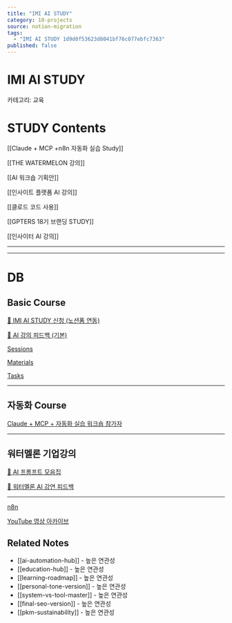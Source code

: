 ```yaml
---
title: "IMI AI STUDY"
category: 10-projects
source: notion-migration
tags:
  - "IMI AI STUDY 1d9d0f53623d8041bf76c077ebfc7363"
published: false
---
```


# IMI AI STUDY

카테고리: 교육

# STUDY Contents

[[Claude + MCP +n8n 자동화 실습 Study]]

[[THE WATERMELON 강의]]

[[AI 워크숍 기획안]]

[[인사이트 플랫폼 AI 강의]]

[[클로드 코드 사용]]

[[GPTERS 18기 브랜딩 STUDY]]

[[인사이터 AI 강의]]

***

***

# DB

## Basic Course

[📝 IMI AI STUDY 신청 (노션폼 연동)](IMI%20AI%20STUDY/%F0%9F%93%9D%20IMI%20AI%20STUDY%20%EC%8B%A0%EC%B2%AD%20(%EB%85%B8%EC%85%98%ED%8F%BC%20%EC%97%B0%EB%8F%99)%20245d0f53623d814bb874cc87ee2e2ebe.csv)

[💬 AI 강의 피드백 (기본)](IMI%20AI%20STUDY/%F0%9F%92%AC%20AI%20%EA%B0%95%EC%9D%98%20%ED%94%BC%EB%93%9C%EB%B0%B1%20(%EA%B8%B0%EB%B3%B8)%20245d0f53623d8131bbc7c9f2b42d96bd.csv)

[Sessions](IMI%20AI%20STUDY/Sessions.csv)

[Materials](IMI%20AI%20STUDY/Materials.csv)

[Tasks](IMI%20AI%20STUDY/Tasks.csv)

***

## 자동화 Course

[Claude + MCP + 자동화 실습 워크숍 참가자](IMI%20AI%20STUDY/Claude%20%2B%20MCP%20%2B%20%EC%9E%90%EB%8F%99%ED%99%94%20%EC%8B%A4%EC%8A%B5%20%EC%9B%8C%ED%81%AC%EC%88%8D%20%EC%B0%B8%EA%B0%80%EC%9E%90.csv)

***

## 워터멜론 기업강의

[🤖 AI 프롬프트 모음집](IMI%20AI%20STUDY/%F0%9F%A4%96%20AI%20%ED%94%84%EB%A1%AC%ED%94%84%ED%8A%B8%20%EB%AA%A8%EC%9D%8C%EC%A7%91.csv)

[🍉 워터멜론 AI 강연 피드백](IMI%20AI%20STUDY/%F0%9F%8D%89%20%EC%9B%8C%ED%84%B0%EB%A9%9C%EB%A1%A0%20AI%20%EA%B0%95%EC%97%B0%20%ED%94%BC%EB%93%9C%EB%B0%B1.csv)

***

[n8n](IMI%20AI%20STUDY/n8n.csv)

[YouTube 영상 아카이브](IMI%20AI%20STUDY/YouTube%20%EC%98%81%EC%83%81%20%EC%95%84%EC%B9%B4%EC%9D%B4%EB%B8%8C.csv)

## Related Notes
- [[ai-automation-hub]] - 높은 연관성
- [[education-hub]] - 높은 연관성
- [[learning-roadmap]] - 높은 연관성
- [[personal-tone-version]] - 높은 연관성
- [[system-vs-tool-master]] - 높은 연관성
- [[final-seo-version]] - 높은 연관성
- [[pkm-sustainability]] - 높은 연관성
